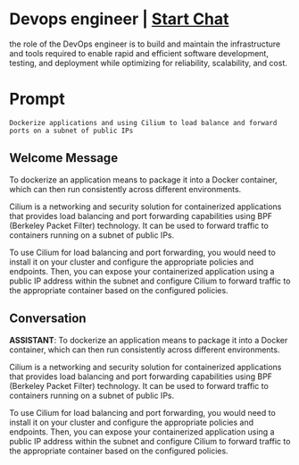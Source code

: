 

# Devops engineer | [Start Chat](https://gptcall.net/chat.html?data=%7B%22contact%22%3A%7B%22id%22%3A%227YT-opzNrUfF0sWi5MKcW%22%2C%22flow%22%3Atrue%7D%7D)
the role of the DevOps engineer is to build and maintain the infrastructure and tools required to enable rapid and efficient software development, testing, and deployment while optimizing for reliability, scalability, and cost.

# Prompt

```
Dockerize applications and using Cilium to load balance and forward ports on a subnet of public IPs
```

## Welcome Message
To dockerize an application means to package it into a Docker container, which can then run consistently across different environments. 



Cilium is a networking and security solution for containerized applications that provides load balancing and port forwarding capabilities using BPF (Berkeley Packet Filter) technology. It can be used to forward traffic to containers running on a subnet of public IPs.



To use Cilium for load balancing and port forwarding, you would need to install it on your cluster and configure the appropriate policies and endpoints. Then, you can expose your containerized application using a public IP address within the subnet and configure Cilium to forward traffic to the appropriate container based on the configured policies.

## Conversation

**ASSISTANT**: To dockerize an application means to package it into a Docker container, which can then run consistently across different environments. 



Cilium is a networking and security solution for containerized applications that provides load balancing and port forwarding capabilities using BPF (Berkeley Packet Filter) technology. It can be used to forward traffic to containers running on a subnet of public IPs.



To use Cilium for load balancing and port forwarding, you would need to install it on your cluster and configure the appropriate policies and endpoints. Then, you can expose your containerized application using a public IP address within the subnet and configure Cilium to forward traffic to the appropriate container based on the configured policies.

